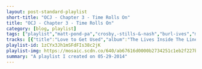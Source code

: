 ```yaml
---
layout: post-standard-playlist
short-title: "OCJ - Chapter 3 - Time Rolls On"
title: "OCJ - Chapter 3 - Time Rolls On"
category: [blog, playlist]
tags: ["playlist","matt-pond-pa","crosby,-stills-&-nash","burl-ives","mock-orange","sum-41","the-hives","millencolin","the-thermals","beach-house","best-coast","man-man","man-man","mr.-gnome","ida-maria","foster-the-people","electric-guest","rilo-kiley","ambulance-ltd","harvey-danger","purity-ring","the-stills","the-hives","led-zeppelin"]
tracks: [{"title":"Love to Get Used","album":"The Lives Inside The Lines In Your Hand","artists":"Matt Pond PA"},{"title":"Suite: Judy Blue Eyes - 2005 Remaster","album":"Crosby, Stills & Nash","artists":"Crosby, Stills & Nash"},{"title":"Buckeye Jim","album":"Fantastic Mr. Fox (Original Soundtrack)","artists":"Burl Ives"},{"title":"Do You Want Out","album":"Mind Is Not Brain","artists":"Mock Orange"},{"title":"Summer","album":"All Killer, No Filler","artists":"Sum 41"},{"title":"Die, All Right!","album":"Your New Favourite Band","artists":"The Hives"},{"title":"Material Boy","album":"Pennybridge Pioneers","artists":"Millencolin"},{"title":"A Pillar Of Salt","album":"The Body, The Blood, The Machine","artists":"The Thermals"},{"title":"Other People","album":"Bloom","artists":"Beach House"},{"title":"My Life","album":"The Only Place (Deluxe Edition)","artists":"Best Coast"},{"title":"Oni Swan","album":"On Oni Pond","artists":"Man Man"},{"title":"Pink Wonton","album":"On Oni Pond","artists":"Man Man"},{"title":"House of Circles","album":"Madness In Miniature","artists":"Mr. Gnome"},{"title":"Oh My God","album":"Fortress 'round My Heart (Deluxe Edition)","artists":"Ida Maria"},{"title":"Best Friend","album":"Supermodel","artists":"Foster The People"},{"title":"This Head I Hold","album":"Mondo","artists":"Electric Guest"},{"title":"Plane Crash In C","album":"Take Offs And Landings","artists":"Rilo Kiley"},{"title":"Anecdote","album":"LP","artists":"Ambulance LTD"},{"title":"Wine, Women and Song","album":"Little By Little... Deluxe Edition","artists":"Harvey Danger"},{"title":"Fineshrine","album":"Shrines","artists":"Purity Ring"},{"title":"She's Walking Out","album":"Without Feathers","artists":"The Stills"},{"title":"Untutored Youth","album":"Your New Favourite Band","artists":"The Hives"},{"title":"That's the Way - 1993 Remaster","album":"Led Zeppelin III (1994 Remaster)","artists":"Led Zeppelin"}]
playlist-id: 1zCYx3Jh1mSFdFIs38c2jK
playlist-img: https://mosaic.scdn.co/640/ab67616d0000b2734251c1eb2f227b890b230146ab67616d0000b2734654343941727785f1787380ab67616d0000b2739a482180e6a306229bff49dcab67616d0000b273f0893edf6dc5e12cc0635d53
summary: "A playlist I created on 05-29-2014"
---
```

